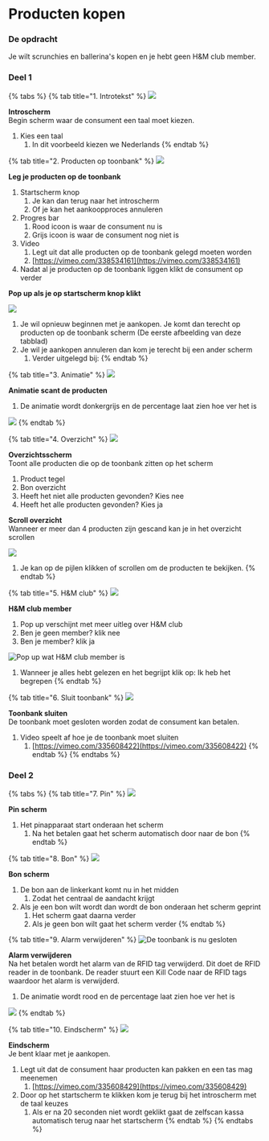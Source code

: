 # Producten kopen

### De opdracht

Je wilt scrunchies en ballerina's kopen en je hebt geen H&M club member.

### Deel 1

{% tabs %}
{% tab title="1. Introtekst" %}
![](../../.gitbook/assets/1-intro-scherm%20%283%29.jpg)

**Introscherm**  
Begin scherm waar de consument een taal moet kiezen.

1. Kies een taal 
   1. In dit voorbeeld kiezen we Nederlands
{% endtab %}

{% tab title="2. Producten op toonbank" %}
![](../../.gitbook/assets/2-producten-op-toonbank%20%281%29.jpg)

**Leg je producten op de toonbank**

1. Startscherm knop
   1. Je kan dan terug naar het introscherm
   2. Of je kan het aankoopproces annuleren
2. Progres bar
   1. Rood icoon is waar de consument nu is
   2. Grijs icoon is waar de consument nog niet is
3. Video
   1. Legt uit dat alle producten op de toonbank gelegd moeten worden
   2. [https://vimeo.com/338534161](https://vimeo.com/338534161)
4. Nadat al je producten op de toonbank liggen klikt de consument op verder

**Pop up als je op startscherm knop klikt**

![](../../.gitbook/assets/pop-up-startscherm-geklikt.jpg)

1. Je wil opnieuw beginnen met je aankopen. Je komt dan terecht op producten op de toonbank scherm \(De eerste afbeelding van deze tabblad\)
2. Je wil je aankopen annuleren dan kom je terecht bij een ander scherm
   1. Verder uitgelegd bij: 
{% endtab %}

{% tab title="3. Animatie" %}
![](../../.gitbook/assets/producten-scannen-1.jpg)

**Animatie scant de producten**

1. De animatie wordt donkergrijs en de percentage laat zien hoe ver het is

![](../../.gitbook/assets/producten-scannen-2%20%281%29.jpg)
{% endtab %}

{% tab title="4. Overzicht" %}
![](../../.gitbook/assets/overzichtsscherm.jpg)

**Overzichtsscherm**  
Toont alle producten die op de toonbank zitten op het scherm

1. Product tegel
2. Bon overzicht
3. Heeft het niet alle producten gevonden? Kies nee
4. Heeft het alle producten gevonden? Kies ja

**Scroll overzicht**  
Wanneer er meer dan 4 producten zijn gescand kan je in het overzicht scrollen

![](../../.gitbook/assets/meer-producten.jpg)

1. Je kan op de pijlen klikken of scrollen om de producten te bekijken.
{% endtab %}

{% tab title="5. H&M club" %}
![](../../.gitbook/assets/h-and-m-club-pagina%20%281%29.jpg)

**H&M club member**

1. Pop up verschijnt met meer uitleg over H&M club
2. Ben je geen member? klik nee
3. Ben je member? klik ja

![Pop up wat H&amp;M club member is](../../.gitbook/assets/pop-up-wat-is-hm-club.jpg)

1. Wanneer je alles hebt gelezen en het begrijpt klik op: Ik heb het begrepen
{% endtab %}

{% tab title="6. Sluit toonbank" %}
![](../../.gitbook/assets/toonbank-sluiten%20%281%29.jpg)

**Toonbank sluiten**  
De toonbank moet gesloten worden zodat de consument kan betalen.

1. Video speelt af hoe je de toonbank moet sluiten
   1. [https://vimeo.com/335608422](https://vimeo.com/335608422)
{% endtab %}
{% endtabs %}

### Deel 2

{% tabs %}
{% tab title="7. Pin" %}
![](../../.gitbook/assets/pinnen%20%282%29.jpg)

**Pin scherm**

1. Het pinapparaat start onderaan het scherm
   1. Na het betalen gaat het scherm automatisch door naar de bon
{% endtab %}

{% tab title="8. Bon" %}
![](../../.gitbook/assets/bon.jpg)

**Bon scherm**

1. De bon aan de linkerkant komt nu in het midden
   1. Zodat het centraal de aandacht krijgt
2. Als je een bon wilt wordt dan wordt de bon onderaan het scherm geprint
   1. Het scherm gaat daarna verder
   2. Als je geen bon wilt gaat het scherm verder
{% endtab %}

{% tab title="9. Alarm verwijderen" %}
![De toonbank is nu gesloten](../../.gitbook/assets/alarm-verwijderen-1%20%281%29.jpg)

**Alarm verwijderen**  
Na het betalen wordt het alarm van de RFID tag verwijderd. Dit doet de RFID reader in de toonbank. De reader stuurt een Kill Code naar de RFID tags waardoor het alarm is verwijderd. 

1. De animatie wordt rood en de percentage laat zien hoe ver het is

![](../../.gitbook/assets/alarm-verwijderen-2%20%281%29.jpg)
{% endtab %}

{% tab title="10. Eindscherm" %}
![](../../.gitbook/assets/eindscherm%20%282%29.jpg)

**Eindscherm**  
Je bent klaar met je aankopen.

1. Legt uit dat de consument haar producten kan pakken en een tas mag meenemen
   1. [https://vimeo.com/335608429](https://vimeo.com/335608429)
2. Door op het startscherm te klikken kom je terug bij het introscherm met de taal keuzes
   1. Als er na 20 seconden niet wordt geklikt gaat de zelfscan kassa automatisch terug naar het startscherm
{% endtab %}
{% endtabs %}

